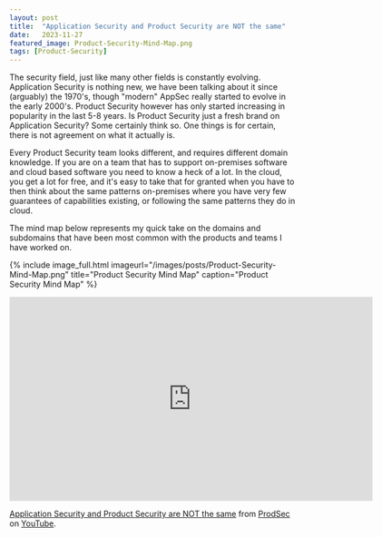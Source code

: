 ```yaml
---
layout: post
title:  "Application Security and Product Security are NOT the same"
date:   2023-11-27
featured_image: Product-Security-Mind-Map.png
tags: [Product-Security]
---
```


The security field, just like many other fields is constantly evolving. Application Security is nothing new, we have been talking about it since (arguably) the 1970's, though "modern" AppSec really started to evolve in the early 2000's. Product Security however has only started increasing in popularity in the last 5-8 years. Is Product Security just a fresh brand on Application Security? Some certainly think so. One things is for certain, there is not agreement on what it actually is. 

<!--more-->
Every Product Security team looks different, and requires different domain knowledge. If you are on a team that has to support on-premises software and cloud based software you need to know a heck of a lot. In the cloud, you get a lot for free, and it's easy to take that for granted when you have to then think about the same patterns on-premises where you have very few guarantees of capabilities existing, or following the same patterns they do in cloud.

The mind map below represents my quick take on the domains and subdomains that have been most common with the products and teams I have worked on.

{% include image_full.html imageurl="/images/posts/Product-Security-Mind-Map.png" title="Product Security Mind Map" caption="Product Security Mind Map" %}

<iframe src="https://www.youtube.com/embed/ynwzsGeQXPw?si=Ts-4qh79_iLyfsP0" width="640" height="360" frameborder="0" webkitallowfullscreen mozallowfullscreen allowfullscreen></iframe>
<p><a href="https://youtu.be/T3HzTOCv8HA">Application Security and Product Security are NOT the same</a> from <a href="https://www.youtube.com/@ProductSecurity">ProdSec</a> on <a href="https://youtube.com">YouTube</a>.</p>
